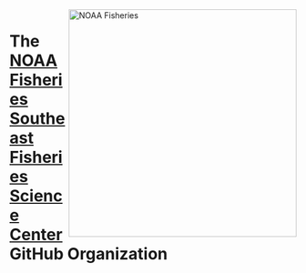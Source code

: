 <img align="right" src="https://raw.githubusercontent.com/nmfs-general-modeling-tools/nmfspalette/main/man/figures/noaa-fisheries-rgb-2line-horizontal-small.png" width="400" alt="NOAA Fisheries">  

# The [NOAA Fisheries Southeast Fisheries Science Center](https://www.fisheries.noaa.gov/about/southeast-fisheries-science-center) GitHub Organization 
